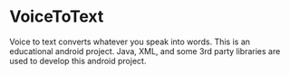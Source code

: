 # VoiceToText
Voice to text converts whatever you speak into words. This is an educational android project. Java, XML, and some 3rd party libraries are used to develop this android project.
